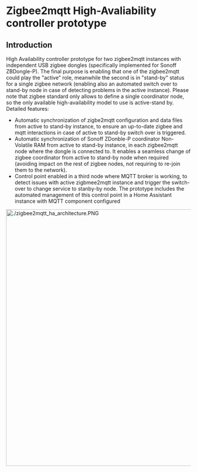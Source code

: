 # Zigbee2mqtt High-Avaliability controller prototype

## Introduction

High Availability controller prototype for two zigbee2mqtt instances with independent USB zigbee dongles (specifically implemented for Sonoff ZBDongle-P). The final purpose is enabling that one of the zigbee2mqtt could play the "active" role, meanwhile the second is in "stand-by" status for a single zigbee network (enabling also an automated switch over to stand-by node in case of detecting problems in the active instance). Please note that zigbee standard only allows to define a single coordinator node, so the only available high-availability model to use is active-stand by. Detailed features:

- Automatic synchronization of zigbe2mqtt configuration and data files from active to stand-by instance, to ensure an up-to-date zigbee and mqtt interactions in case of active to stand-by switch over is triggered.
- Automatic synchronization of Sonoff ZDonble-P coordinator Non-Volatile RAM from active to stand-by instance, in each zigbee2mqtt node where the dongle is connected to. It enables a seamless change of zigbee coordinator from active to stand-by node when required (avoiding impact on the rest of zigbee nodes, not requiring to re-join them to the network).
- Control point enabled in a third node where MQTT broker is working, to detect issues with active zigbmee2mqtt instance and trigger the switch-over to change service to stanby-by node. The prototype includes the automated management of this control point in a Home Assistant instance with MQTT component configured

<img src="./capture_01.PNG" title="./zigbee2mqtt_ha_architecture.PNG" width=700px></img>

